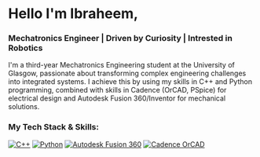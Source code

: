 # Hello I'm Ibraheem,

### Mechatronics Engineer | Driven by Curiosity | Intrested in Robotics 

I'm a third-year Mechatronics Engineering student at the University of Glasgow, passionate about transforming complex engineering challenges into integrated systems. I achieve this by using my skills in C++ and Python programming, combined with skills in Cadence (OrCAD, PSpice) for  electrical design and Autodesk Fusion 360/Inventor for mechanical solutions.

### My Tech Stack & Skills:
[![C++](https://img.shields.io/badge/C%2B%2B-00599C?style=for-the-badge&logo=c%2B%2B&logoColor=white)](https://en.wikipedia.org/wiki/C%2B%2B)
[![Python](https://img.shields.io/badge/Python-3776AB?style=for-the-badge&logo=python&logoColor=white)](https://www.python.org/)
[![Autodesk Fusion 360](https://img.shields.io/badge/Fusion_360-FF3211?style=for-the-badge&logo=autodesk&logoColor=white)](https://www.autodesk.com/products/fusion-360/overview)
[![Cadence OrCAD](https://img.shields.io/badge/Cadence_OrCAD-A62E53?style=for-the-badge&logo=cadence&logoColor=white)](https://www.cadence.com/en_US/home.html)






